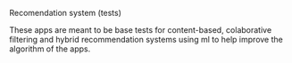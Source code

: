 Recomendation system (tests)

These apps are meant to be base tests for content-based, colaborative filtering and hybrid recommendation systems
using ml to help improve the algorithm of the apps.

